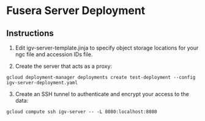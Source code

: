 # Fusera Server Deployment

## Instructions

1. Edit igv-server-template.jinja to specify object storage locations for your ngc file and accession IDs file. 

2. Create the server that acts as a proxy:
```shell
gcloud deployment-manager deployments create test-deployment --config igv-server-deployment.yaml
```

3. Create an SSH tunnel to authenticate and encrypt your access to the data:
```shell
gcloud compute ssh igv-server -- -L 8080:localhost:8080
```
